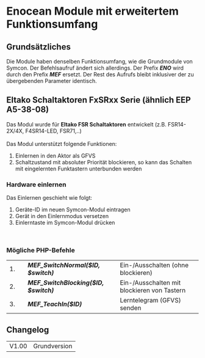 <!DOCTYPE html>
<html lang="de">
  <head>
    <meta charset="utf-8">
	<meta name="viewport" content="width=device-width">
  </head>

  <body>
	<h1>Enocean Module mit erweitertem Funktionsumfang</h1>
	<h2>Grundsätzliches</h2>
	Die Module haben denselben Funktionsumfang, wie die Grundmodule von Symcon.
	Der Befehlsaufruf ändert sich allerdings. Der Prefix <b><i>ENO</i></b> wird durch den Prefix <b><i>MEF</i></b> ersetzt. Der Rest des Aufrufs bleibt inklusiver der zu übergebenden Parameter identisch.
	<h2>Eltako Schaltaktoren FxSRxx Serie (ähnlich EEP A5-38-08)</h2>
	Das Modul wurde für <b>Eltako FSR Schaltaktoren</b> entwickelt (z.B. FSR14-2X/4X, F4SR14-LED, FSR71,..)<br>
	<br>
	Das Modul unterstützt folgende Funktionen:
	<ol>
		<li>Einlernen in den Aktor als GFVS</li>
		<li>Schaltzustand mit absoluter Priorität blockieren, so kann das Schalten mit eingelernten Funktastern unterbunden werden</li>
	</ol>
	<h3>Hardware einlernen</h3>
	Das Einlernen geschieht wie folgt:
	<ol>
		<li>Geräte-ID im neuen Symcon-Modul eintragen</li>
		<li>Gerät in den Einlernmodus versetzen</li>
		<li>Einlerntaste im Symcon-Modul drücken</li>
	</ol>
	<br>
	<h3>Mögliche PHP-Befehle</h3>
	<table>
	  <tr>
		<td>1.&nbsp;&nbsp;&nbsp;&nbsp;</td>
		<td><b><i>MEF_SwitchNormal($ID, $switch)</i></b>&nbsp;&nbsp;&nbsp;&nbsp;</td>
		<td>Ein-/Ausschalten (ohne blockieren)</td>
	  </tr>
	  <tr>
		<td>2.</td>
		<td><b><i>MEF_SwitchBlocking($ID, $switch)</i></b></td>
		<td>Ein-/Ausschalten mit blockieren von Tastern</td>
	  </tr>
	  <tr>
		<td>3.</td>
		<td><b><i>MEF_TeachIn($ID)</i></b></td>
		<td>Lerntelegram (GFVS) senden</td>
	  </tr>
	</table>
	<h2>Changelog</h2>
	<table>
	  <tr>
		<td>V1.00</td>
		<td>Grundversion</td>
	  </tr>
	</table>
  </body>
</html>

